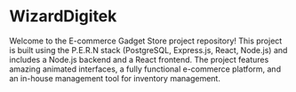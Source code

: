 # WizardDigitek
Welcome to the E-commerce Gadget Store project repository! This project is built using the P.E.R.N stack (PostgreSQL, Express.js, React, Node.js) and includes a Node.js backend and a React frontend. The project features amazing animated interfaces, a fully functional e-commerce platform, and an in-house management tool for inventory management.

